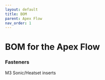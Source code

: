 ```yaml
---
layout: default
title: BOM
parent: Apex Flow
nav_order: 1
---
```


# BOM for the Apex Flow

### Fasteners

M3 Sonic/Heatset inserts 
